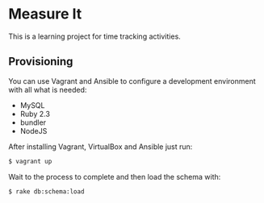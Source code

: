 # Measure It

This is a learning project for time tracking activities.

## Provisioning

You can use Vagrant and Ansible to configure a development environment with all what is needed:

- MySQL
- Ruby 2.3
- bundler
- NodeJS

After installing Vagrant, VirtualBox and Ansible just run:

```bash
$ vagrant up
```

Wait to the process to complete and then load the schema with:

```bash
$ rake db:schema:load
```